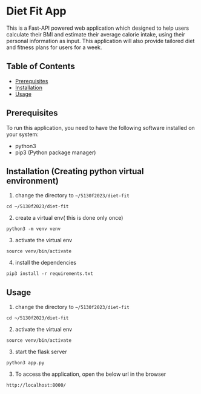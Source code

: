 # Diet Fit App

This is a Fast-API powered web application which designed to help users calculate their BMI and estimate their average calorie intake, using their personal information as input. This application will also provide tailored diet and fitness plans for users for a week.

## Table of Contents

- [Prerequisites](#prerequisites)
- [Installation](#installation)
- [Usage](#usage)

## Prerequisites

To run this application, you need to have the following software installed on your system:

- python3
- pip3 (Python package manager)

## Installation (Creating python virtual environment)
1. change the directory to `~/5130f2023/diet-fit`
```
cd ~/5130f2023/diet-fit
```
2. create a virtual env( this is done only once)
```
python3 -m venv venv
```
3. activate the virtual env
```
source venv/bin/activate
```
4. install the dependencies
```
pip3 install -r requirements.txt
```


## Usage 
1. change the directory to `~/5130f2023/diet-fit`
```
cd ~/5130f2023/diet-fit
```
2. activate the virtual env
```
source venv/bin/activate
```
3. start the flask server
```
python3 app.py
```

3. To access the application, open the below url in the browser 
```
http://localhost:8000/
```